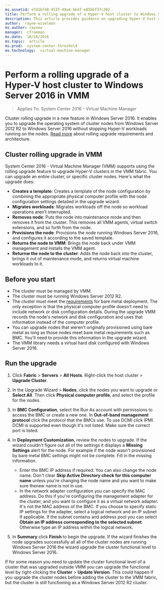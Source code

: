 ```yaml
---
ms.assetid: e7d1bf48-453f-49a4-bb4f-e85bbf3fc302
title: Perform a rolling upgrade of a Hyper-V host cluster to Windows Server 2016 in VMM
description: This article provides guidance on upgrading Hyper-V host clusters
author:  rayne-wiselman
ms.author: raynew
manager:  cfreeman
ms.date:  10/16/2016
ms.topic:  article
ms.prod:  system-center-threshold
ms.technology:  virtual-machine-manager
---
```


# Perform a rolling upgrade of a Hyper-V host cluster to Windows Server 2016 in VMM

>Applies To: System Center 2016 - Virtual Machine Manager

Cluster rolling upgrade in a new feature in Windows Server 2016. It enables you to upgrade the operating system of cluster nodes from Windows Server 2012 R2 to Windows Server 2016 without stopping Hyper-V workloads running on the nodes. [Read more](https://technet.microsoft.com/library/dn850430.aspx) about rolling upgrade requirements and architecture.

## Cluster rolling upgrade in VMM

System Center 2016 - Virtual Machine Manager (VMM) supports using the rolling upgrade feature to upgrade Hyper-V clusters in the VMM fabric. You can upgrade an entire cluster, or specific cluster nodes. Here's what the upgrade does:

- **Creates a template**: Creates a template of the node configuration by combining the appropriate physical computer profile with the node configuration settings detailed in the upgrade wizard.
- **Migrates workloads**: Migrates workloads off the node so workload operations aren't interrupted.
- **Removes node**: Puts the node into maintenance mode and then removes it from the cluster. This removes all VMM agents, virtual switch extensions, and so forth from the node.
- **Provisions the node**: Provisions the node running Windows Server 2016, and configures it according to the saved template.
- **Returns the node to VMM**: Brings the node back under VMM management and installs the VMM agent.
- **Returnw the node to the cluster**: Adds the node back into the cluster, brings it out of maintenance mode, and returns virtual machine workloads to it.

## Before you start

- The cluster must be managed by VMM.
- The cluster must be running Windows Server 2012 R2.
- The cluster must meet the [requirements](manage/manage-compute-bare-metal-hyper-v.md#before-you-start) for bare metal deployment. The only exception is that the physical computer profile doesn't need to include network or disk configuration details. During the upgrade VMM records the node's network and disk configuration and uses that information instead of the computer profile.
- You can upgrade nodes that weren't originally provisioned using bare metal as long as those nodes meet bare metal requirements such as BMC. You'll need to provide this information in the upgrade wizard.
- The VMM library needs a virtual hard disk configured with Windows Server 2016.


## Run the upgrade

1. Click **Fabric** > **Servers** > **All Hosts**. Right-click the host cluster > **Upgrade Cluster**.
2. In the Upgrade Wizard > **Nodes**, click the nodes you want to upgrade or **Select All**. Then click **Physical computer profile**, and select the profile for the nodes.
3. In **BMC Configuration**, select the Run As account with permissions to access the BMC or create a new one. In **Out-of-band management protocol** click the protocol that the BMCs use. To use DCMI click IPMI. DCMI is supported even though it's not listed. Make sure the correct port is listed.
4. In **Deployment Customization**, review the nodes to upgrade. If the wizard couldn't figure out all of the settings it displays a **Missing Settings** alert for the node. For example if the node wasn't provisioned by bare metal BMC settings might not be complete. Fill in the missing information.

	- Enter the BMC IP address if required. You can also change the node name. Don't clear **Skip Active Directory check for this computer name** unless you're changing the node name and you want to make sure thenew name is not in use.
	- In the network adapter configuration you can specify the MAC address. Do this if you're configuring the management adapter for the cluster, and you want to configure it as a virtual network adapter. It's not the MAC address of the BMC. If you choose to specify static IP settings for the adapter, select a logical network and an IP subnet if applicable. If the subnet contains and address pool you can select **Obtain an IP address corresponding to the selected subnet**. Otherwise type an IP address within the logical network.

5. In **Summary** click **Finish** to begin the upgrade. If the wizard finishes the node upgrades successfully all all of the cluster nodes are running Windows Server 2016 the wizard upgrade the cluster functional level to Windows Server 2016.


If for some reason you need to update the cluster functional level of a cluster that was upgraded outside VMM you can upgrade the functional level by right-clicking the **Cluster** > **Update Version**. This could happen if you upgrade the cluster nodes before adding the cluster to the VMM fabric, but the cluster is still functioning as a Windows Server 2012 R2 cluster.
